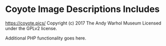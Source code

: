 # Coyote Image Descriptions Includes #
https://coyote.pics/
Copyright (c) 2017 The Andy Warhol Museum
Licensed under the GPLv2 license.

Additional PHP functionality goes here.